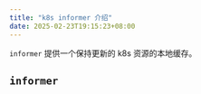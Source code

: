 ```yaml
---
title: "k8s informer 介绍"
date: 2025-02-23T19:15:23+08:00
---
```


`informer` 提供一个保持更新的 k8s 资源的本地缓存。

## `informer`

```golang

```